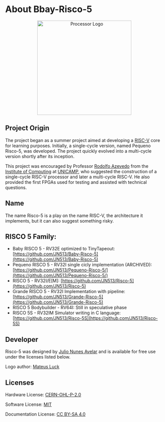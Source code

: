 # About Bbay-Risco-5

<p align="center">
<img src="../../imgs/risco5.jpeg" alt="Processor Logo" width="300px">
</p>

## Project Origin

The project began as a summer project aimed at developing a [RISC-V](https://riscv.org/) core for learning purposes. Initially, a single-cycle version, named Pequeno Risco-5, was developed. The project quickly evolved into a multi-cycle version shortly after its inception.

This project was encouraged by Professor [Rodolfo Azevedo](https://www.ic.unicamp.br/~rodolfo/) from the [Institute of Computing](https://www.ic.unicamp.br/) at [UNICAMP](http://www.unicamp.br/), who suggested the construction of a single-cycle RISC-V processor and later a multi-cycle RISC-V. He also provided the first FPGAs used for testing and assisted with technical questions.

## Name

The name Risco-5 is a play on the name RISC-V, the architecture it implements, but it can also suggest something risky.

## RISCO 5 Family:

- Baby RISCO 5 - RV32E optimized to TinyTapeout: [https://github.com/JN513/Baby-Risco-5](https://github.com/JN513/Baby-Risco-5)
- Pequeno RISCO 5 - RV32I single cicly implementation (ARCHIVED): [https://github.com/JN513/Pequeno-Risco-5/](https://github.com/JN513/Pequeno-Risco-5/)
- RISCO 5 - RV32I/E[M]: [https://github.com/JN513/Risco-5](https://github.com/JN513/Risco-5)
- Grande RISCO 5 - RV32I Implementation with pipeline: [https://github.com/JN513/Grande-Risco-5](https://github.com/JN513/Grande-Risco-5)
- RISCO 5 Bodybuilder - RV64I: Still in speculative phase
- RISCO 5S - RV32IM Simulator writing in C language: [https://github.com/JN513/Risco-5S](https://github.com/JN513/Risco-5S)

## Developer

Risco-5 was designed by [Julio Nunes Avelar](https://github.com/JN513) and is available for free use under the licenses listed below.

Logo author: [Mateus Luck](https://www.instagram.com/mateusluck/)

## Licenses

Hardware License: [CERN-OHL-P-2.0](https://github.com/JN513/Baby-Risco-5/blob/main/LICENSE)

Software License: [MIT](https://github.com/JN513/Risco-5/blob/main/software/LICENSE-MIT)

Documentation License: [CC BY-SA 4.0](https://github.com/JN513/Risco-5/blob/main/LICENSE-CC)